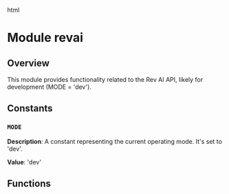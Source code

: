 html
<h1>Module revai</h1>

<h2>Overview</h2>
<p>This module provides functionality related to the Rev AI API, likely for development (MODE = 'dev').</p>

<h2>Constants</h2>

<h3><code>MODE</code></h3>

<p><strong>Description</strong>:  A constant representing the current operating mode.  It's set to 'dev'.</p>
<p><strong>Value</strong>: 'dev'</p>

<h2>Functions</h2>

<!-- No functions defined in the provided code -->


<!-- Placeholder for function documentation -->